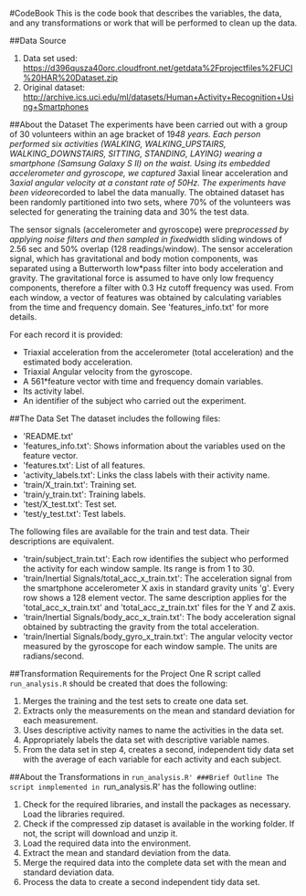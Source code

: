 #CodeBook
This is the code book that describes the variables, the data, and any transformations or work that will be performed to clean up the data.

##Data Source
1. Data set used: https://d396qusza40orc.cloudfront.net/getdata%2Fprojectfiles%2FUCI%20HAR%20Dataset.zip 
2. Original dataset: http://archive.ics.uci.edu/ml/datasets/Human+Activity+Recognition+Using+Smartphones 

##About the Dataset
The experiments have been carried out with a group of 30 volunteers within an age bracket of 19*48 years. Each person performed six activities (WALKING, WALKING_UPSTAIRS, WALKING_DOWNSTAIRS, SITTING, STANDING, LAYING) wearing a smartphone (Samsung Galaxy S II) on the waist. Using its embedded accelerometer and gyroscope, we captured 3*axial linear acceleration and 3*axial angular velocity at a constant rate of 50Hz. The experiments have been video*recorded to label the data manually. The obtained dataset has been randomly partitioned into two sets, where 70% of the volunteers was selected for generating the training data and 30% the test data. 

The sensor signals (accelerometer and gyroscope) were pre*processed by applying noise filters and then sampled in fixed*width sliding windows of 2.56 sec and 50% overlap (128 readings/window). The sensor acceleration signal, which has gravitational and body motion components, was separated using a Butterworth low*pass filter into body acceleration and gravity. The gravitational force is assumed to have only low frequency components, therefore a filter with 0.3 Hz cutoff frequency was used. From each window, a vector of features was obtained by calculating variables from the time and frequency domain. See 'features_info.txt' for more details. 

For each record it is provided:
* Triaxial acceleration from the accelerometer (total acceleration) and the estimated body acceleration.
* Triaxial Angular velocity from the gyroscope. 
* A 561*feature vector with time and frequency domain variables. 
* Its activity label. 
* An identifier of the subject who carried out the experiment.

##The Data Set
The dataset includes the following files:

* 'README.txt'
* 'features_info.txt': Shows information about the variables used on the feature vector.
* 'features.txt': List of all features.
* 'activity_labels.txt': Links the class labels with their activity name.
* 'train/X_train.txt': Training set.
* 'train/y_train.txt': Training labels.
* 'test/X_test.txt': Test set.
* 'test/y_test.txt': Test labels.

The following files are available for the train and test data. Their descriptions are equivalent. 
* 'train/subject_train.txt': Each row identifies the subject who performed the activity for each window sample. Its range is from 1 to 30. 
* 'train/Inertial Signals/total_acc_x_train.txt': The acceleration signal from the smartphone accelerometer X axis in standard gravity units 'g'. Every row shows a 128 element vector. The same description applies for the 'total_acc_x_train.txt' and 'total_acc_z_train.txt' files for the Y and Z axis. 
* 'train/Inertial Signals/body_acc_x_train.txt': The body acceleration signal obtained by subtracting the gravity from the total acceleration. 
* 'train/Inertial Signals/body_gyro_x_train.txt': The angular velocity vector measured by the gyroscope for each window sample. The units are radians/second. 

##Transformation Requirements for the Project
One R script called `run_analysis.R` should be created that does the following:
1. Merges the training and the test sets to create one data set.
2. Extracts only the measurements on the mean and standard deviation for each measurement.
3. Uses descriptive activity names to name the activities in the data set.
4. Appropriately labels the data set with descriptive variable names.
5. From the data set in step 4, creates a second, independent tidy data set with the average of each variable for each activity and each subject.

##About the Transformations in `run_analysis.R'
###Brief Outline
The script inmplemented in `run_analysis.R' has the following outline:
1. Check for the required libraries, and install the packages as necessary. Load the libraries required.
2. Check if the compressed zip dataset is available in the working folder. If not, the script will download and unzip it.
3. Load the required data into the environment.
4. Extract the mean and standard deviation from the data.
5. Merge the required data into the complete data set with the mean and standard deviation data.
6. Process the data to create a second independent tidy data set.

###






